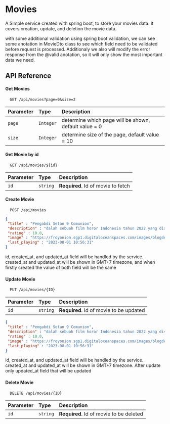 
# Movies

A Simple service created with spring boot, to store your movies data. It covers creation, update, and deletion the movie data. 

with some additional validation using spring boot validation, we can see some anotation in MovieDto class to see which field need to be validated before request is processed. Additionaly we also will modify the error response from the @valid anotation, so it will only show the most important data we need.




## API Reference

#### Get Movies

```http
  GET /api/movies?page=0&size=2
```

| Parameter | Type     | Description                |
| :-------- | :------- | :------------------------- |
|    `page` | `Integer` | determine which page will be shown, default value = 0  |
|    `size` | `Integer` | determine size of the page, default value = 10 |

#### Get Movie by id

```http
  GET /api/movies/${id}
```

| Parameter | Type     | Description                       |
| :-------- | :------- | :-------------------------------- |
| `id`      | `string` | **Required**. Id of movie to fetch |

#### Create Movie

```http
  POST /api/movies
```

```json
{
 "title" : "Pengabdi Setan 9 Comunion",
 "description" : "dalah sebuah film horor Indonesia tahun 2022 yang disutradarai dan ditulis oleh Joko Anwar sebagai sekuel dari film tahun 2017, Pengabdi Setan.",
 "rating" : 10.0,
 "image" : "https://froyonion.sgp1.digitaloceanspaces.com/images/blogdetail/36ad30c5038f09e21cd8f06044c9e1782ceeef36.jpg",
 "last_playing" : "2023-08-01 10:56:31"
}

```
id, created_at, and updated_at field will be handled by the service. created_at and updated_at will be shown in GMT+7 timezone, and when firstly created the value of both field will be the same

#### Update Movie

```http
  PUT /api/movies/{ID}
```

| Parameter | Type     | Description                       |
| :-------- | :------- | :-------------------------------- |
| `id`      | `string` | **Required**. Id of movie to be updated |

```json
{
 "title" : "Pengabdi Setan 9 Comunion",
 "description" : "dalah sebuah film horor Indonesia tahun 2022 yang disutradarai dan ditulis oleh Joko Anwar sebagai sekuel dari film tahun 2017, Pengabdi Setan.",
 "rating" : 10.0,
 "image" : "https://froyonion.sgp1.digitaloceanspaces.com/images/blogdetail/36ad30c5038f09e21cd8f06044c9e1782ceeef36.jpg",
 "last_playing" : "2023-08-01 10:56:31"
}

```
id, created_at, and updated_at field will be handled by the service. created_at and updated_at will be shown in GMT+7 timezone. After update only updated_at field that will be updated


#### Delete Movie

```http
  DELETE /api/movies/{ID}
```

| Parameter | Type     | Description                       |
| :-------- | :------- | :-------------------------------- |
| `id`      | `string` | **Required**. Id of movie to be deleted |
